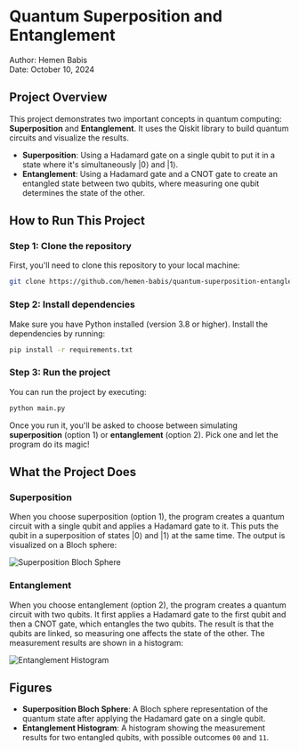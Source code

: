 # Quantum Superposition and Entanglement

Author: Hemen Babis  
Date: October 10, 2024

## Project Overview

This project demonstrates two important concepts in quantum computing: **Superposition** and **Entanglement**. It uses the Qiskit library to build quantum circuits and visualize the results.

- **Superposition**: Using a Hadamard gate on a single qubit to put it in a state where it's simultaneously |0⟩ and |1⟩.
- **Entanglement**: Using a Hadamard gate and a CNOT gate to create an entangled state between two qubits, where measuring one qubit determines the state of the other.

## How to Run This Project

### Step 1: Clone the repository

First, you'll need to clone this repository to your local machine:

```bash
git clone https://github.com/hemen-babis/quantum-superposition-entanglement.git
```

### Step 2: Install dependencies

Make sure you have Python installed (version 3.8 or higher). Install the dependencies by running:

```bash
pip install -r requirements.txt
```

### Step 3: Run the project

You can run the project by executing:

```bash
python main.py
```

Once you run it, you'll be asked to choose between simulating **superposition** (option 1) or **entanglement** (option 2). Pick one and let the program do its magic!

## What the Project Does

### Superposition

When you choose superposition (option 1), the program creates a quantum circuit with a single qubit and applies a Hadamard gate to it. This puts the qubit in a superposition of states |0⟩ and |1⟩ at the same time. The output is visualized on a Bloch sphere:

![Superposition Bloch Sphere](images/superposition_bloch_sphere.png)

### Entanglement

When you choose entanglement (option 2), the program creates a quantum circuit with two qubits. It first applies a Hadamard gate to the first qubit and then a CNOT gate, which entangles the two qubits. The result is that the qubits are linked, so measuring one affects the state of the other. The measurement results are shown in a histogram:

![Entanglement Histogram](images/entanglement_histogram.png)

## Figures

- **Superposition Bloch Sphere**: A Bloch sphere representation of the quantum state after applying the Hadamard gate on a single qubit.
- **Entanglement Histogram**: A histogram showing the measurement results for two entangled qubits, with possible outcomes `00` and `11`.
